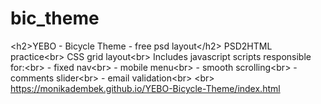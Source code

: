 # bic_theme
&lt;h2>YEBO - Bicycle Theme - free psd layout&lt;/h2> PSD2HTML practice&lt;br> CSS grid layout&lt;br> Includes javascript scripts responsible for:&lt;br> - fixed nav&lt;br> - mobile menu&lt;br> - smooth scrolling&lt;br> - comments slider&lt;br> - email validation&lt;br> &lt;br> https://monikadembek.github.io/YEBO-Bicycle-Theme/index.html
